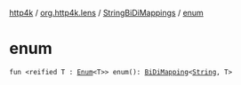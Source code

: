 [http4k](../../index.md) / [org.http4k.lens](../index.md) / [StringBiDiMappings](index.md) / [enum](./enum.md)

# enum

`fun <reified T : `[`Enum`](https://kotlinlang.org/api/latest/jvm/stdlib/kotlin/-enum/index.html)`<T>> enum(): `[`BiDiMapping`](../-bi-di-mapping/index.md)`<`[`String`](https://kotlinlang.org/api/latest/jvm/stdlib/kotlin/-string/index.html)`, T>`